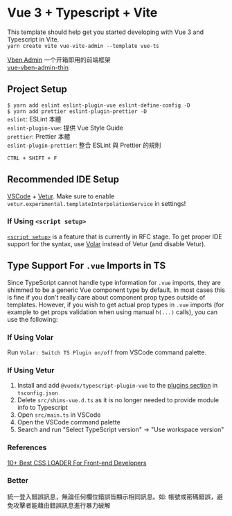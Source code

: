 # Vue 3 + Typescript + Vite

This template should help get you started developing with Vue 3 and Typescript in Vite.  
`yarn create vite vue-vite-admin --template vue-ts`

[Vben Admin](https://anncwb.github.io/vue-vben-admin-doc/) 一个开箱即用的前端框架  
[vue-vben-admin-thin](https://github.com/anncwb/vben-admin-thin-next)  

## Project Setup

`$ yarn add eslint eslint-plugin-vue eslint-define-config -D`  
`$ yarn add prettier eslint-plugin-prettier -D`  
`eslint`: ESLint 本體  
`eslint-plugin-vue`: 提供 Vue Style Guide  
`prettier`: Prettier 本體  
`eslint-plugin-prettier`: 整合 ESLint 與 Prettier 的規則  

`CTRL + SHIFT + F`  

## Recommended IDE Setup

[VSCode](https://code.visualstudio.com/) + [Vetur](https://marketplace.visualstudio.com/items?itemName=octref.vetur). Make sure to enable `vetur.experimental.templateInterpolationService` in settings!

### If Using `<script setup>`

[`<script setup>`](https://github.com/vuejs/rfcs/pull/227) is a feature that is currently in RFC stage. To get proper IDE support for the syntax, use [Volar](https://marketplace.visualstudio.com/items?itemName=johnsoncodehk.volar) instead of Vetur (and disable Vetur).

## Type Support For `.vue` Imports in TS

Since TypeScript cannot handle type information for `.vue` imports, they are shimmed to be a generic Vue component type by default. In most cases this is fine if you don't really care about component prop types outside of templates. However, if you wish to get actual prop types in `.vue` imports (for example to get props validation when using manual `h(...)` calls), you can use the following:

### If Using Volar

Run `Volar: Switch TS Plugin on/off` from VSCode command palette.

### If Using Vetur

1. Install and add `@vuedx/typescript-plugin-vue` to the [plugins section](https://www.typescriptlang.org/tsconfig#plugins) in `tsconfig.json`
2. Delete `src/shims-vue.d.ts` as it is no longer needed to provide module info to Typescript
3. Open `src/main.ts` in VSCode
4. Open the VSCode command palette
5. Search and run "Select TypeScript version" -> "Use workspace version"

### References

[10+ Best CSS LOADER For Front-end Developers](https://dev.to/gscode/10-best-css-loader-for-front-end-developers-jk8)

### Better

統一登入錯誤訊息，無論任何欄位錯誤皆顯示相同訊息。如: 帳號或密碼錯誤，避免攻擊者能藉由錯誤訊息進行暴力破解
